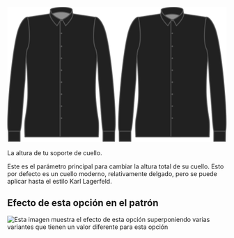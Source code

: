 ![Ancho del soporte](collarstandwidth.svg)

La altura de tu soporte de cuello.

<Note>

Este es el parámetro principal para cambiar la altura total de su cuello. Esto por defecto es un cuello moderno, relativamente delgado, pero se puede aplicar hasta el estilo Karl Lagerfeld.

</Note>

## Efecto de esta opción en el patrón

![Esta imagen muestra el efecto de esta opción superponiendo varias variantes que tienen un valor diferente para esta opción](simon\_collarstandwidth\_sample.svg "Efecto de esta opción en el patrón")
